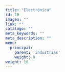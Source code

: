 ```yaml
---
title: "Electrónica"
id: 10
imagen: ""
link: ""
catalogo: ""
meta_keywords: ""
meta_description: ""
menu:
  principal:
    parent: 'industrias'
    weight: 9
weight: 10
---
```

